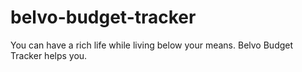 # belvo-budget-tracker
You can have a rich life while living below your means. Belvo Budget Tracker helps you.

